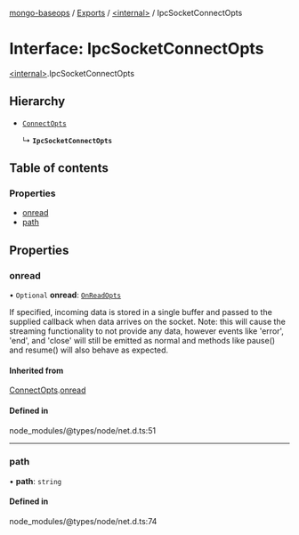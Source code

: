 [mongo-baseops](../README.md) / [Exports](../modules.md) / [\<internal\>](../modules/internal_.md) / IpcSocketConnectOpts

# Interface: IpcSocketConnectOpts

[\<internal\>](../modules/internal_.md).IpcSocketConnectOpts

## Hierarchy

- [`ConnectOpts`](internal_.ConnectOpts.md)

  ↳ **`IpcSocketConnectOpts`**

## Table of contents

### Properties

- [onread](internal_.IpcSocketConnectOpts.md#onread)
- [path](internal_.IpcSocketConnectOpts.md#path)

## Properties

### onread

• `Optional` **onread**: [`OnReadOpts`](internal_.OnReadOpts.md)

If specified, incoming data is stored in a single buffer and passed to the supplied callback when data arrives on the socket.
Note: this will cause the streaming functionality to not provide any data, however events like 'error', 'end', and 'close' will
still be emitted as normal and methods like pause() and resume() will also behave as expected.

#### Inherited from

[ConnectOpts](internal_.ConnectOpts.md).[onread](internal_.ConnectOpts.md#onread)

#### Defined in

node_modules/@types/node/net.d.ts:51

___

### path

• **path**: `string`

#### Defined in

node_modules/@types/node/net.d.ts:74
